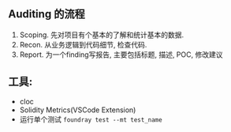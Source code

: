 ## Auditing 的流程

1. Scoping. 先对项目有个基本的了解和统计基本的数据.
2. Recon. 从业务逻辑到代码细节, 检查代码.
3. Report. 为一个finding写报告, 主要包括标题, 描述, POC, 修改建议

## 工具: 

- cloc
- Solidity Metrics(VSCode Extension)
- 运行单个测试 `foundray test --mt test_name` 